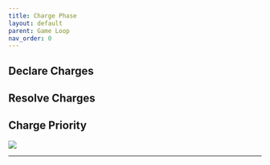 ```yaml
---
title: Charge Phase
layout: default
parent: Game Loop
nav_order: 0
---
```



## Declare Charges

## Resolve Charges

## Charge Priority

<img style="float: center;" src="../assets/images/boarrider.png">

----